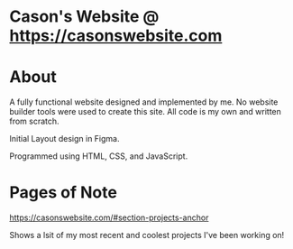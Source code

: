 # Cason's Website @ https://casonswebsite.com

# About
 A fully functional website designed and implemented by me. No website builder tools were used to create this site. All code is my own and written from scratch.
 
 Initial Layout design in Figma. 
 
 Programmed using HTML, CSS, and JavaScript.
 
# Pages of Note
  https://casonswebsite.com/#section-projects-anchor
  
  Shows a lsit of my most recent and coolest projects I've been working on!







 
 


